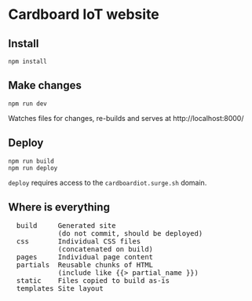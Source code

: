 # Cardboard IoT website

## Install

    npm install

## Make changes

    npm run dev

Watches files for changes, re-builds and serves at http://localhost:8000/

## Deploy

    npm run build
    npm run deploy

`deploy` requires access to the `cardboardiot.surge.sh` domain.

## Where is everything

<pre>
  build     Generated site
            (do not commit, should be deployed)
  css       Individual CSS files
            (concatenated on build)
  pages     Individual page content
  partials  Reusable chunks of HTML
            (include like {{> partial_name }})
  static    Files copied to build as-is
  templates Site layout
</pre>
